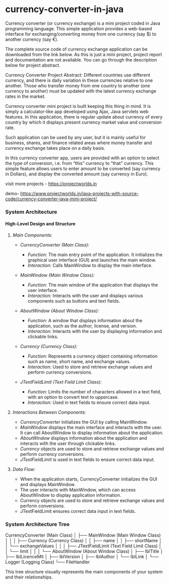 # currency-converter-in-java


Currency converter (or currency exchange) is a mini project coded in Java programming language. This simple application provides a web-based interface for exchanging/converting money from one currency (say $) to another currency (say €).

The complete source code of currency exchange application can be downloaded from the link below. As this is just a mini project, project report and documentation are not available. You can go through the description below for project abstract.

Currency Converter Project Abstract:
Different countries use different currency, and there is daily variation in these currencies relative to one another. Those who transfer money from one country to another (one currency to another) must be updated with the latest currency exchange rates in the market.

Currency converter mini project is built keeping this thing in mind. It is simply a calculator-like app developed using Ajax, Java servlets web features. In this application, there is regular update about currency of every country by which it displays present currency market value and conversion rate.

Such application can be used by any user, but it is mainly useful for business, shares, and finance related areas where money transfer and currency exchange takes place on a daily basis.

In this currency converter app, users are provided with an option to select the type of conversion, i.e. from “this” currency to “that” currency. This simple feature allows users to enter amount to be converted (say currency in Dollars), and display the converted amount (say currency in Euro).



visit more projects - https://projectworlds.in

demo- https://www.projectworlds.in/java-projects-with-source-code/currency-converter-java-mini-project/

### System Architecture

#### High-Level Design and Structure

1. *Main Components:*
   - *CurrencyConverter (Main Class):*
     - *Function:* The main entry point of the application. It initializes the graphical user interface (GUI) and launches the main window.
     - *Interaction:* Calls MainWindow to display the main interface.

   - *MainWindow (Main Window Class):*
     - *Function:* The main window of the application that displays the user interface.
     - *Interaction:* Interacts with the user and displays various components such as buttons and text fields.

   - *AboutWindow (About Window Class):*
     - *Function:* A window that displays information about the application, such as the author, license, and version.
     - *Interaction:* Interacts with the user by displaying information and clickable links.

   - *Currency (Currency Class):*
     - *Function:* Represents a currency object containing information such as name, short name, and exchange values.
     - *Interaction:* Used to store and retrieve exchange values and perform currency conversions.

   - *JTextFieldLimit (Text Field Limit Class):*
     - *Function:* Limits the number of characters allowed in a text field, with an option to convert text to uppercase.
     - *Interaction:* Used in text fields to ensure correct data input.

2. *Interactions Between Components:*
   - *CurrencyConverter* initializes the GUI by calling MainWindow.
   - *MainWindow* displays the main interface and interacts with the user. It can call AboutWindow to display information about the application.
   - *AboutWindow* displays information about the application and interacts with the user through clickable links.
   - *Currency* objects are used to store and retrieve exchange values and perform currency conversions.
   - *JTextFieldLimit* is used in text fields to ensure correct data input.

3. *Data Flow:*
   - When the application starts, CurrencyConverter initializes the GUI and displays MainWindow.
   - The user interacts with MainWindow, which can access AboutWindow to display application information.
   - Currency objects are used to store and retrieve exchange values and perform conversions.
   - JTextFieldLimit ensures correct data input in text fields.

### System Architecture Tree


CurrencyConverter (Main Class)
│
├── MainWindow (Main Window Class)
│   │
│   ├── Currency (Currency Class)
│   │   ├── name
│   │   ├── shortName
│   │   └── exchangeValues
│   │
│   ├── JTextFieldLimit (Text Field Limit Class)
│   │   └── limit
│   │
│   └── AboutWindow (About Window Class)
│       ├── lblTitle
│       ├── lblLicenceMit
│       ├── lblVersion
│       ├── lblAuthor
│       └── lblLink
│
└── Logger (Logging Class)
    └── FileHandler


This tree structure visually represents the main components of your system and their relationships.

